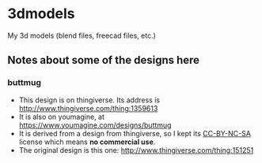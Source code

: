 # 3dmodels
My 3d models (blend files, freecad files, etc.)

## Notes about some of the designs here

### buttmug
* This design is on thingiverse. Its address is http://www.thingiverse.com/thing:1359613
* It is also on youmagine, at https://www.youmagine.com/designs/buttmug
* It is derived from a design from thingiverse, so I kept its [CC-BY-NC-SA]([https://creativecommons.org/licenses/by-nc-sa/4.0/) license which means **no commercial use**.
* The original design is this one: http://www.thingiverse.com/thing:151251

